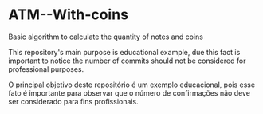# ATM--With-coins
Basic algorithm to calculate the quantity of notes and coins

This repository's main purpose is educational example, due this fact is important to notice the number of commits should not be considered for professional purposes.

O principal objetivo deste repositório é um exemplo educacional, pois esse fato é importante para observar que o número de confirmações não deve ser considerado para fins profissionais.
